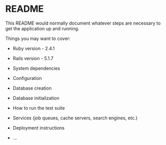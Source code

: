 # README

This README would normally document whatever steps are necessary to get the
application up and running.

Things you may want to cover:

* Ruby version - 2.4.1
* Rails version - 5.1.7

* System dependencies

* Configuration

* Database creation

* Database initialization

* How to run the test suite

* Services (job queues, cache servers, search engines, etc.)

* Deployment instructions

* ...
